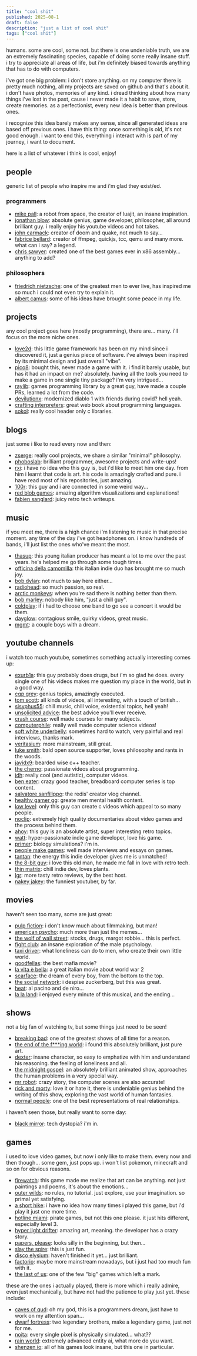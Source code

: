 ```yaml
---
title: "cool shit"
published: 2025-08-1
draft: false
description: "just a list of cool shit"
tags: ["cool shit"]
---
```


humans. some are cool, some not. but there is one undeniable truth, we are an extremely fascinating species, capable of doing some really insane stuff. i try to appreciate all areas of life, but i'm definitely biased towards anything that has to do with computers.

i've got one big problem: i don't store anything. on my computer there is pretty much nothing, all my projects are saved on github and that's about it. i don't have photos, memories of any kind. i dread thinking about how many things i've lost in the past, cause i never made it a habit to save, store, create memories. as a perfectionist, every new idea is better than previous ones.

i recognize this idea barely makes any sense, since all generated ideas are based off previous ones. i have this thing: once something is old, it's not good enough. i want to end this, everything i interact with is part of my journey, i want to document.

here is a list of whatever i think is cool, enjoy!

## people

generic list of people who inspire me and i'm glad they exist/ed.

### programmers

- [mike pall](https://github.com/mikepall): a robot from space, the creator of luajit, an insane inspiration.
- [jonathan blow](https://x.com/jonathan_blow): absolute genius, game developer, philosopher, all around brilliant guy. i really enjoy his youtube videos and hot takes.
- [john carmack](https://x.com/id_aa_carmack): creator of doom and quake, not much to say...
- [fabrice bellard](https://bellard.org): creator of ffmpeg, quickjs, tcc, qemu and many more. what can i say? a legend.
- [chris sawyer](https://www.chrissawyergames.com): created one of the best games ever in x86 assembly... anything to add?

### philosophers

- [friedrich nietzsche](https://en.wikipedia.org/wiki/Friedrich_Nietzsche): one of the greatest men to ever live, has inspired me so much i could not even try to explain it.
- [albert camus](https://en.wikipedia.org/wiki/Albert_Camus): some of his ideas have brought some peace in my life.

## projects

any cool project goes here (mostly programming), there are... many. i'll focus on the more niche ones.

- [love2d](https://love2d.org): this little game framework has been on my mind since i discovered it, just a genius piece of software. i've always been inspired by its minimal design and just overall "vibe".
- [pico8](https://www.lexaloffle.com/pico-8.php): bought this, never made a game with it. i find it barely usable, but has it had an impact on me? absolutely. having all the tools you need to make a game in one single tiny package? i'm very intrigued...
- [raylib](https://www.raylib.com): games programming library by a great guy, have made a couple PRs, learned a lot from the code.
- [devilutionx](https://devilutionx.com): modernized diablo 1 with friends during covid? hell yeah.
- [crafting interpreters](https://craftinginterpreters.com/contents.html): great web book about programming languages.
- [sokol](https://github.com/floooh/sokol): really cool header only c libraries.

## blogs

just some i like to read every now and then:

- [zserge](https://zserge.com): really cool projects, we share a similar "minimal" philosophy.
- [phoboslab](https://phoboslab.org): brilliant programmer, awesome projects and write-ups!
- [rxi](https://rxi.github.io): i have no idea who this guy is, but i'd like to meet him one day. from him i learnt that code is art. his code is amazingly crafted and pure. i have read most of his repositories, just amazing.
- [100r](https://100r.co/site/home.html): this guy and i are connected in some weird way...
- [red blob games](https://www.redblobgames.com): amazing algorithm visualizations and explanations!
- [fabien sanglard](https://fabiensanglard.net): juicy retro tech writeups.

## music

if you meet me, there is a high chance i'm listening to music in that precise moment. any time of the day i've got headphones on. i know hundreds of bands, i'll just list the ones who've meant the most.

- [thasup](https://www.youtube.com/@thasup): this young italian producer has meant a lot to me over the past years. he's helped me go through some tough times.
- [officina della camomilla](https://www.youtube.com/channel/UCDDwAuqg4iiYTH21Irr7nGw): this italian indie duo has brought me so much joy.
- [bob dylan](https://www.youtube.com/@BobDylan): not much to say here either...
- [radiohead](https://www.youtube.com/@Radiohead): so much passion, so real.
- [arctic monkeys](https://www.youtube.com/@arcticmonkeys): when you're sad there is nothing better than them.
- [bob marley](https://www.youtube.com/@BobMarley): nobody like him, "just a chill guy".
- [coldplay](https://www.youtube.com/@coldplay): if i had to choose one band to go see a concert it would be them.
- [dayglow](https://www.youtube.com/@Dayglowband): contagious smile, quirky videos, great music.
- [mgmt](https://www.youtube.com/@whoismgmt): a couple boys with a dream.

## youtube channels

i watch too much youtube, sometimes something actually interesting comes up:

- [exurb1a](https://www.youtube.com/@Exurb1a): this guy probably does drugs, but i'm so glad he does. every single one of his videos makes me question my place in the world, but in a good way.
- [cgp grey](https://www.youtube.com/@CGPGrey): genius topics, amazingly executed.
- [tom scott](https://www.youtube.com/@TomScottGo): all kinds of videos, all interesting, with a touch of british...
- [sisyphus55](https://www.youtube.com/@Sisyphus55): chill music, chill voice, existential topics, hell yeah!
- [unsolicited advice](https://www.youtube.com/@unsolicitedadvice9198): the best advice you'll ever receive.
- [crash course](https://www.youtube.com/@crashcourse): well made courses for many subjects.
- [computerphile](https://www.youtube.com/@Computerphile): really well made computer science videos!
- [soft white underbelly](https://www.youtube.com/@SoftWhiteUnderbelly): sometimes hard to watch, very painful and real interviews, thanks mark.
- [veritasium](https://www.youtube.com/@veritasium): more mainstream, still great.
- [luke smith](https://www.youtube.com/@LukeSmithxyz): bald open source supporter, loves philosophy and rants in the woods.
- [javidx9](https://www.youtube.com/@javidx9): bearded wise c++ teacher.
- [the cherno](https://www.youtube.com/@TheCherno): passionate videos about programming.
- [jdh](https://www.youtube.com/@jdh): really cool (and autistic), computer videos.
- [ben eater](https://www.youtube.com/@BenEater): crazy good teacher, breadboard computer series is top content.
- [salvatore sanfilippo](https://www.youtube.com/@antirez): the redis' creator vlog channel.
- [healthy gamer gg](https://www.youtube.com/@HealthyGamerGG): greate men mental health content.
- [low level](https://www.youtube.com/@LowLevelTV): only this guy can create c videos which appeal to so many people.
- [noclip](https://www.youtube.com/@NoclipDocs): extremely high quality documentaries about video games and the process behind them.
- [ahoy](https://www.youtube.com/@XboxAhoy): this guy is an absolute artist, super interesting retro topics.
- [watt](https://www.youtube.com/@WattDesigns): hyper-passionate indie game developer, love his game.
- [primer](https://www.youtube.com/@PrimerBlobs): biology simulations? i'm in.
- [people make games](https://www.youtube.com/@PeopleMakeGames): well made interviews and essays on games.
- [tantan](https://www.youtube.com/@Tantandev): the energy this indie developer gives me is unmatched!
- [the 8-bit guy](https://www.youtube.com/@The8BitGuy): i love this old man, he made me fall in love with retro tech.
- [thin matrix](https://www.youtube.com/@ThinMatrix): chill indie dev, loves plants.
- [lgr](https://www.youtube.com/@LGR): more tasty retro reviews, by the best host.
- [nakey jakey](https://www.youtube.com/@NakeyJakey): the funniest youtuber, by far.

## movies

haven't seen too many, some are just great:

- [pulp fiction](https://en.wikipedia.org/wiki/Pulp_Fiction): i don't know much about filmmaking, but man!
- [american psycho](https://en.wikipedia.org/wiki/American_Psycho_(film)): much more than just the memes...
- [the wolf of wall street](https://en.wikipedia.org/wiki/The_Wolf_of_Wall_Street_(2013_film)): stocks, drugs, margot robbie... this is perfect.
- [fight club](https://en.wikipedia.org/wiki/Fight_Club): an insane exploration of the male psychology.
- [taxi driver](https://en.wikipedia.org/wiki/Taxi_Driver): what loneliness can do to men, who create their own little world.
- [goodfellas](https://en.wikipedia.org/wiki/Goodfellas): the best mafia movie?
- [la vita è bella](https://it.wikipedia.org/wiki/La_vita_%C3%A8_bella): a great italian movie about world war 2
- [scarface](https://en.wikipedia.org/wiki/Scarface_(1983_film)): the dream of every boy, from the bottom to the top.
- [the social network](https://en.wikipedia.org/wiki/The_Social_Network): i despise zuckerberg, but this was great.
- [heat](https://en.wikipedia.org/wiki/Heat_(1995_film)): al pacino and de niro...
- [la la land](https://en.wikipedia.org/wiki/La_La_Land): i enjoyed every minute of this musical, and the ending...

## shows

not a big fan of watching tv, but some things just need to be seen!

- [breaking bad](https://en.wikipedia.org/wiki/Breaking_Bad): one of the greatest shows of all time for a reason.
- [the end of the f***ing world](https://en.wikipedia.org/wiki/The_End_of_the_F***ing_World): i found this absolutely brilliant, just pure art.
- [dexter](https://en.wikipedia.org/wiki/Dexter_(TV_series)): insane character, so easy to emphatize with him and understand his reasoning. the feeling of loneliness and all.
- [the midnight gospel](https://en.wikipedia.org/wiki/The_Midnight_Gospel): an absolutely brilliant animated show, approaches the human problems in a very special way.
- [mr robot](https://en.wikipedia.org/wiki/Mr._Robot): crazy story, the computer scenes are also accurate!
- [rick and morty](https://en.wikipedia.org/wiki/Rick_and_Morty): love it or hate it, there is undeniable genius behind the writing of this show, exploring the vast world of human fantasies.
- [normal people](https://en.wikipedia.org/wiki/Normal_People_(TV_series)): one of the best representations of real relationships.

i haven't seen those, but really want to some day:

- [black mirror](https://en.wikipedia.org/wiki/Black_Mirror): tech dystopia? i'm in.

## games

i used to love video games, but now i only like to make them. every now and then though... some gem, just pops up. i won't list pokemon, minecraft and so on for obvious reasons.

- [firewatch](https://store.steampowered.com/app/383870/Firewatch): this game made me realize that art can be anything. not just paintings and poems, it's about the emotions...
- [outer wilds](https://store.steampowered.com/app/753640/Outer_Wilds): no rules, no tutorial. just explore, use your imagination. so primal yet satisfying.
- [a short hike](https://store.steampowered.com/app/1055540/A_Short_Hike): i have no idea how many times i played this game, but i'd play it just one more time.
- [hotline miami](https://store.steampowered.com/app/219150/Hotline_Miami): pirate games, but not this one please. it just hits different, especially level 3.
- [hyper light drifter](https://store.steampowered.com/app/257850/Hyper_Light_Drifter): amazing art, meaning. the developer has a crazy story.
- [papers, please](https://store.steampowered.com/app/239030/Papers_Please): looks silly in the beginning, but then...
- [slay the spire](https://store.steampowered.com/app/646570/Slay_the_Spire): this is just fun.
- [disco elysium](https://store.steampowered.com/app/632470/Disco_Elysium__The_Final_Cut): haven't finished it yet... just brilliant.
- [factorio](https://store.steampowered.com/app/427520/Factorio): maybe more mainstream nowadays, but i just had too much fun with it.
- [the last of us](https://store.steampowered.com/app/1888930/The_Last_of_Us_Part_I): one of the few "big" games which left a mark.

these are the ones i actually played, there is more which i really admire, even just mechanically, but have not had the patience to play just yet. these include:

- [caves of qud](https://store.steampowered.com/app/333640/Caves_of_Qud): oh my god, this is a programmers dream, just have to work on my attention span...
- [dwarf fortress](https://store.steampowered.com/app/975370/Dwarf_Fortress): two legendary brothers, make a legendary game, just not for me.
- [noita](https://store.steampowered.com/app/881100/Noita): every single pixel is physically simulated... what??
- [rain world](https://store.steampowered.com/app/312520/Rain_World): extremely advanced entity ai, what more do you want.
- [shenzen io](https://store.steampowered.com/app/504210/SHENZHEN_IO): all of his games look insane, but this one in particular.
